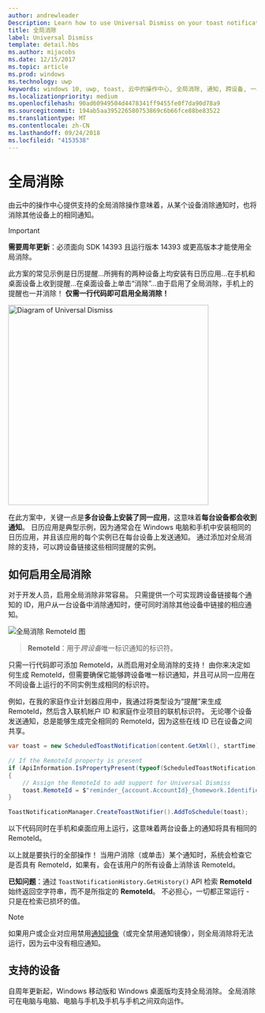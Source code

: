```yaml
---
author: andrewleader
Description: Learn how to use Universal Dismiss on your toast notifications.
title: 全局消除
label: Universal Dismiss
template: detail.hbs
ms.author: mijacobs
ms.date: 12/15/2017
ms.topic: article
ms.prod: windows
ms.technology: uwp
keywords: windows 10, uwp, toast, 云中的操作中心, 全局消除, 通知, 跨设备, 一次消除即全部消除
ms.localizationpriority: medium
ms.openlocfilehash: 90ad60949504d4478341ff9455fe0f7da90d78a9
ms.sourcegitcommit: 194ab5aa395226580753869c6b66fce88be83522
ms.translationtype: MT
ms.contentlocale: zh-CN
ms.lasthandoff: 09/24/2018
ms.locfileid: "4153538"
---
```

# <a name="universal-dismiss"></a>全局消除

由云中的操作中心提供支持的全局消除操作意味着，从某个设备消除通知时，也将消除其他设备上的相同通知。

> [!IMPORTANT]
> **需要周年更新**：必须面向 SDK 14393 且运行版本 14393 或更高版本才能使用全局消除。

此方案的常见示例是日历提醒...所拥有的两种设备上均安装有日历应用...在手机和桌面设备上收到提醒...在桌面设备上单击“消除”...由于启用了全局消除，手机上的提醒也一并消除！ **仅需一行代码即可启用全局消除！**

<img alt="Diagram of Universal Dismiss" src="images/universal-dismiss.gif" width="406"/>

在此方案中，关键一点是**多台设备上安装了同一应用**，这意味着**每台设备都会收到通知**。 日历应用是典型示例，因为通常会在 Windows 电脑和手机中安装相同的日历应用，并且该应用的每个实例已在每台设备上发送通知。 通过添加对全局消除的支持，可以跨设备链接这些相同提醒的实例。


## <a name="how-to-enable-universal-dismiss"></a>如何启用全局消除

对于开发人员，启用全局消除非常容易。 只需提供一个可实现跨设备链接每个通知的 ID，用户从一台设备中消除通知时，便可同时消除其他设备中链接的相应通知。

![全局消除 RemoteId 图](images/universal-dismiss-remoteid.jpg)

> **RemoteId**：用于*跨设备*唯一标识通知的标识符。

只需一行代码即可添加 RemoteId，从而启用对全局消除的支持！ 由你来决定如何生成 RemoteId，但需要确保它能够跨设备唯一标识通知，并且可从同一应用在不同设备上运行的不同实例生成相同的标识符。

例如，在我的家庭作业计划器应用中，我通过将类型设为“提醒”来生成 RemoteId，然后含入联机帐户 ID 和家庭作业项目的联机标识符。 无论哪个设备发送通知，总是能够生成完全相同的 RemoteId，因为这些在线 ID 已在设备之间共享。

```csharp
var toast = new ScheduledToastNotification(content.GetXml(), startTime);
 
// If the RemoteId property is present
if (ApiInformation.IsPropertyPresent(typeof(ScheduledToastNotification).FullName, nameof(ScheduledToastNotification.RemoteId)))
{
    // Assign the RemoteId to add support for Universal Dismiss
    toast.RemoteId = $"reminder_{account.AccountId}_{homework.Identifier}"
}
  
ToastNotificationManager.CreateToastNotifier().AddToSchedule(toast);
```

以下代码同时在手机和桌面应用上运行，这意味着两台设备上的通知将具有相同的 RemoteId。

以上就是要执行的全部操作！ 当用户消除（或单击）某个通知时，系统会检查它是否具有 RemoteId，如果有，会在该用户的所有设备上消除该 RemoteId。

**已知问题**：通过 `ToastNotificationHistory.GetHistory()` API 检索 **RemoteId** 始终返回空字符串，而不是所指定的 **RemoteId**。 不必担心，一切都正常运行 - 只是在检索已损坏的值。

> [!NOTE]
> 如果用户或企业对应用禁用[通知镜像](notification-mirroring.md)（或完全禁用通知镜像），则全局消除将无法运行，因为云中没有相应通知。


## <a name="supported-devices"></a>支持的设备

自周年更新起，Windows 移动版和 Windows 桌面版均支持全局消除。 全局消除可在电脑与电脑、电脑与手机及手机与手机之间双向运作。